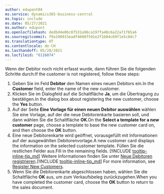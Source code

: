 ```yaml
---
author: edupont04
ms.service: dynamics365-business-central
ms.topic: include
ms.date: 05/27/2021
ms.author: edupont
ms.openlocfilehash: dedbd4e0bc87531a96ca197fa48c6a22a71f65a6
ms.sourcegitcommit: f9a190933eadf4608f591e2f1b04c69f1e5c0dc7
ms.translationtype: HT
ms.contentlocale: de-CH
ms.lasthandoff: 05/28/2021
ms.locfileid: "6116074"
---
```

<span data-ttu-id="12ac7-101">Wenn der Debitor noch nicht erfasst wurde, dann führen Sie die folgenden Schritte durch:</span><span class="sxs-lookup"><span data-stu-id="12ac7-101">If the customer is not registered, follow these steps:</span></span>

1. <span data-ttu-id="12ac7-102">Geben Sie im Feld **Debitor** den Namen eines neuen Debitors ein.</span><span class="sxs-lookup"><span data-stu-id="12ac7-102">In the **Customer** field, enter the name of the new customer.</span></span>
2. <span data-ttu-id="12ac7-103">Klicken Sie im Dialogfeld auf die Schaltfläche **Ja**, um die Übertragung zu bestätigen.</span><span class="sxs-lookup"><span data-stu-id="12ac7-103">In the dialog box about registering the new customer, choose the **Yes** button.</span></span>
3. <span data-ttu-id="12ac7-104">Auf der Seite **Eine Vorlage für einen neuen Debitor auswählen** wählen Sie eine Vorlage, auf der die neue Debitorenkarte basieren soll, und dann wählen Sie die Schaltfläche **OK**.</span><span class="sxs-lookup"><span data-stu-id="12ac7-104">On the **Select a template for a new customer** page, choose a template to base the new customer card on, and then choose the **OK** button.</span></span>
4. <span data-ttu-id="12ac7-105">Eine neue Debitorenkarte wird geöffnet, vorausgefüllt mit Informationen auf der ausgewählten Debitorenvorlage.</span><span class="sxs-lookup"><span data-stu-id="12ac7-105">A new customer card displays the information on the selected customer template.</span></span> <span data-ttu-id="12ac7-106">Füllen Sie die restlichen Felder aus.</span><span class="sxs-lookup"><span data-stu-id="12ac7-106">Fill in the remaining fields.</span></span> <span data-ttu-id="12ac7-107">[!INCLUDE [tooltip-inline-tip_md](tooltip-inline-tip_md.md)] Weitere Informationen finden Sie unter [Neue Debitoren registrieren](../sales-how-register-new-customers.md).</span><span class="sxs-lookup"><span data-stu-id="12ac7-107">[!INCLUDE [tooltip-inline-tip_md](tooltip-inline-tip_md.md)] For more information, see [Register New Customers](../sales-how-register-new-customers.md).</span></span>  
5. <span data-ttu-id="12ac7-108">Wenn Sie die Debitorenkarte abgeschlossen haben, wählen Sie die Schaltfläche **OK** aus, um zum Verkaufsbeleg zurückzugehen.</span><span class="sxs-lookup"><span data-stu-id="12ac7-108">When you have completed the customer card, choose the **OK** button to return to the sales document.</span></span>
